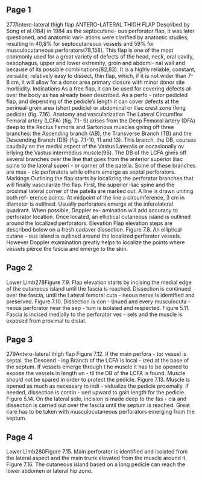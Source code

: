 ## Page 1

277Antero-lateral thigh flap
 ANTERO-LATERAL THIGH FLAP
Described by Song et al.(184) in 1984 as the septocutane-
ous perforator flap, it was later questioned, and anatomic vari-
ations were clarified by anatomic studies; resulting in 40,8% 
for septocutaneous vessels and 59% for musculocutaneous 
perforators(78,158). This flap is one of the most commonly used 
for a great variety of defects of the head, neck, oral cavity, 
oesophagus, upper and lower extremity, groin and abdomi-
nal wall and because of its possible combinations(82,83). It is 
a highly reliable, constant, versatile, relatively easy to dissect, 
thin flap, which, if it is not wider than 7-8 cm, it will allow for a 
donor area primary closure with minor donor site morbidity.
Indications
As a free flap, it can be used for covering defects all 
over the body as has already been described. As a perfo -
rator pedicled flap, and depending of the pedicle’s length it 
can cover defects at the perineal-groin area (short pedicle) 
or abdominal or iliac crest zone (long pedicle) (fig. 7.16).
Anatomy and vascularization
The Lateral Circumflex Femoral artery (LCFA) (fig. 7.1-
9) arises from the Deep Femoral artery (DFA) deep to the 
Rectus Femoris and Sartorious muscles giving off three 
branches: the Ascending branch (AB), the Transverse Branch (TB) and the Descending Branch (DB) (fig. 7.1-10, 
11 and 13). This branch, the DB, courses caudally on the 
medial aspect of the Vastus Lateralis or occasionally ov 
erlying the Vastus intermedius muscle(96). The DB of the 
LCFA gives off several branches over the line that goes 
from the anterior superior iliac spine to the lateral superi -
or corner of the patella. Some of these branches are mus -
cle perforators while others emerge as septal perforators.
Markings
Outlining the flap starts by localizing the perforator 
branches that will finally vascularize the flap. First, the 
superior iliac spine and the proximal lateral corner of the 
patella are marked out. A line is drawn uniting both ref-
erence points. At midpoint of the line a circumference, 3 
cm in diameter is outlined. Usually perforators emerge 
at the inferolateral quadrant. When possible, Doppler ex-
amination will add accuracy to perforator location. Once 
located, an elliptical cutaneous island is outlined around 
the localized perforators.
Elevation
Flap elevation steps are described below on a fresh 
cadaver dissection.
Figure 7.8. An elliptical cutane -
ous island is outlined around 
the localized perforator vessels. 
However Doppler examination 
greatly helps to localize the 
points where vessels pierce the 
fascia and emerge to the skin.


## Page 2

Lower Limb278Figure 7.9. Flap elevation starts 
by incising the medial edge of 
the cutaneous island until the 
fascia is reached. Dissection 
is continued over the fascia, 
until the Lateral femoral cuta -
neous nerve is identified and 
preserved.
Figure 7.10. Dissection is con -
tinued and every musculocuta -
neous perforator near the sep -
tum is isolated and respected.
Figure 5.11. Fascia is incised 
medially to the perforator ves -
sels and the muscle is exposed 
from proximal to distal.


## Page 3

279Antero-lateral thigh flap
Figure 7.12. If the main perfora -
tor vessel is septal, the Descend -
ing Branch of the LCFA is local -
ized at the base of the septum. 
If vessels emerge through t he 
muscle it has to be opened to 
expose the vessels in length un -
til the DB of the LCFA is found. 
Muscle should not be spared in 
order to protect the pedicle.
Figure 7.13. Muscle is opened 
as much as necessary to indi -
vidualize the pedicle proximally. 
If needed, dissection is contin -
ued upward to gain length for 
the pedicle.
Figure 5.14. On the lateral side, 
incision is made deep to the fas -
cia and dissection is carried out 
over the fascia until the septum 
is reached. Great care has to be 
taken with musculocutaneous 
perforators emerging from the 
septum.


## Page 4

Lower Limb280Figure 7.15. Main perforator 
is identified and isolated from 
the lateral aspect and the main 
trunk elevated from the muscle 
around it.
Figure 7.16. The cutaneous 
island based on a long pedicle 
can reach the lower abdomen or 
lateral hip zone.


